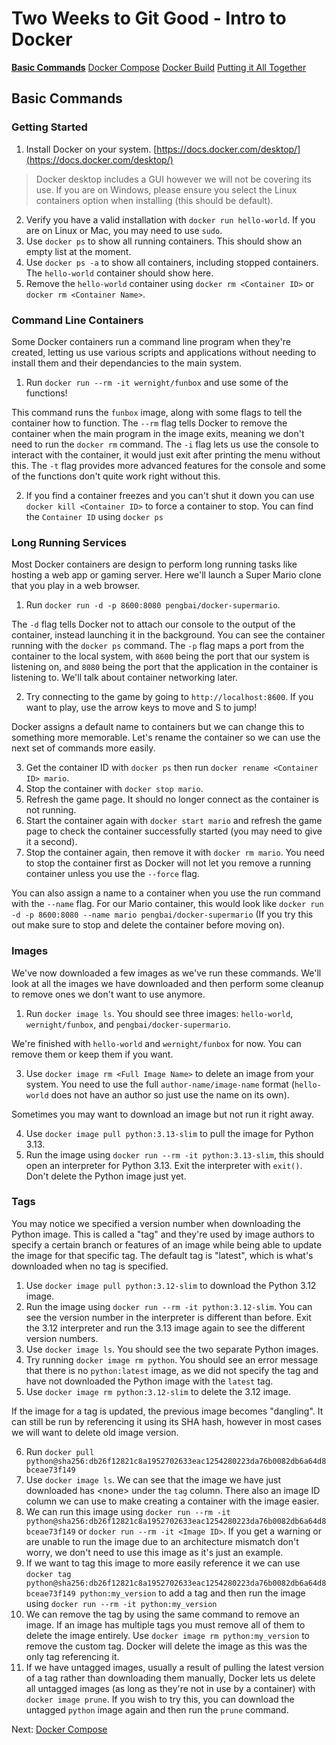 # Two Weeks to Git Good - Intro to Docker

[**Basic Commands**](basic-commands)
[Docker Compose](docker-compose)
[Docker Build](docker-build)
[Putting it All Together](homelab-creation)
## Basic Commands
### Getting Started

1. Install Docker on your system. [https://docs.docker.com/desktop/](https://docs.docker.com/desktop/)

> Docker desktop includes a GUI however we will not be covering its use. 
> If you are on Windows, please ensure you select the Linux containers option when installing (this should be default).

2. Verify you have a valid installation with `docker run hello-world`. If you are on Linux or Mac, you may need to use `sudo`.
3. Use `docker ps` to show all running containers. This should show an empty list at the moment.
4.  Use `docker ps -a` to show all containers, including stopped containers. The `hello-world` container should show here.
5. Remove the `hello-world` container using `docker rm <Container ID>` or `docker rm <Container Name>`.
### Command Line Containers
Some Docker containers run a command line program when they're created, letting us use various scripts and applications without needing to install them and their dependancies to the main system.

1. Run `docker run --rm -it wernight/funbox` and use some of the functions!

This command runs the `funbox` image, along with some flags to tell the container how to function. The `--rm` flag tells Docker to remove the container when the main program in the image exits, meaning we don't need to run the `docker rm` command. The `-i` flag lets us use the console to interact with the container, it would just exit after printing the menu without this. The `-t` flag provides more advanced features for the console and some of the functions don't quite work right without this.

2. If you find a container freezes and you can't shut it down you can use `docker kill <Container ID>` to force a container to stop. You can find the `Container ID` using `docker ps`
### Long Running Services
Most Docker containers are design to perform long running tasks like hosting a web app or gaming server. Here we'll launch a Super Mario clone that you play in a web browser.

1. Run `docker run -d -p 8600:8080 pengbai/docker-supermario`.

The `-d` flag tells Docker not to attach our console to the output of the container, instead launching it in the background. You can see the container running with the `docker ps` command. The `-p` flag maps a port from the container to the local system, with `8600` being the port that our system is listening on, and `8080` being the port that the application in the container is listening to. We'll talk about container networking later.

2. Try connecting to the game by going to `http://localhost:8600`. If you want to play, use the arrow keys to move and S to jump!

Docker assigns a default name to containers but we can change this to something more memorable. Let's rename the container so we can use the next set of commands more easily. 

3. Get the container ID with `docker ps` then run `docker rename <Container ID> mario`.
4. Stop the container with `docker stop mario`.
5. Refresh the game page. It should no longer connect as the container is not running.
6. Start the container again with `docker start mario` and refresh the game page to check the container successfully started (you may need to give it a second).
7. Stop the container again, then remove it with `docker rm mario`. You need to stop the container first as Docker will not let you remove a running container unless you use the `--force` flag.

You can also assign a name to a container when you use the run command with the `--name` flag. For our Mario container, this would look like `docker run -d -p 8600:8080 --name mario pengbai/docker-supermario` (If you try this out make sure to stop and delete the container before moving on).
### Images
We've now downloaded a few images as we've run these commands. We'll look at all the images we have downloaded and then perform some cleanup to remove ones we don't want to use anymore.

1. Run `docker image ls`. You should see three images: `hello-world`, `wernight/funbox`, and `pengbai/docker-supermario`.

We're finished with `hello-world` and `wernight/funbox` for now. You can remove them or keep them if you want.

3. Use `docker image rm <Full Image Name>` to delete an image from your system. You need to use the full `author-name/image-name` format (`hello-world` does not have an author so just use the name on its own). 

Sometimes you may want to download an image but not run it right away. 

 4. Use `docker image pull python:3.13-slim` to pull the image for Python 3.13.
 5. Run the image using `docker run --rm -it python:3.13-slim`, this should open an interpreter for Python 3.13. Exit the interpreter with `exit()`. Don't delete the Python image just yet.
### Tags
You may notice we specified a version number when downloading the Python image. This is called a "tag" and they're used by image authors to specify a certain branch or features of an image while being able to update the image for that specific tag. The default tag is "latest", which is what's downloaded when no tag is specified.

1. Use `docker image pull python:3.12-slim` to download the Python 3.12 image.
2. Run the image using `docker run --rm -it python:3.12-slim`. You can see the version number in the interpreter is different than before. Exit the 3.12 interpreter and run the 3.13 image again to see the different version numbers.
3. Use `docker image ls`. You should see the two separate Python images.
4. Try running `docker image rm python`. You should see an error message that there is no `python:latest` image, as we did not specify the tag and have not downloaded the Python image with the `latest` tag.
5. Use `docker image rm python:3.12-slim` to delete the 3.12 image.

If the image for a tag is updated, the previous image becomes "dangling". It can still be run by referencing it using its SHA hash, however in most cases we will want to delete old image version.

6. Run `docker pull python@sha256:db26f12821c8a1952702633eac1254280223da76b0082db6a64d8bceae73f149`
7.  Use `docker image ls`. We can see that the image we have just downloaded has \<none\> under the `tag` column. There also an image ID column we can use to make creating a container with the image easier.
8. We can run this image using `docker run --rm -it python@sha256:db26f12821c8a1952702633eac1254280223da76b0082db6a64d8bceae73f149` or `docker run --rm -it <Image ID>`. If you get a warning or are unable to run the image due to an architecture mismatch don't worry, we don't need to use this image as it's just an example. 
9. If we want to tag this image to more easily reference it we can use `docker tag python@sha256:db26f12821c8a1952702633eac1254280223da76b0082db6a64d8bceae73f149 python:my_version` to add a tag and then run the image using `docker run --rm -it python:my_version`
10. We can remove the tag by using the same command to remove an image. If an image has multiple tags you must remove all of them to delete the image entirely. Use `docker image rm python:my_version` to remove the custom tag. Docker will delete the image as this was the only tag referencing it.
11. If we have untagged images, usually a result of pulling the latest version of a tag rather than downloading them manually, Docker lets us delete all untagged images (as long as they're not in use by a container) with `docker image prune`. If you wish to try this, you can download the untagged `python` image again and then run the `prune` command.

Next: [Docker Compose](docker-compose)